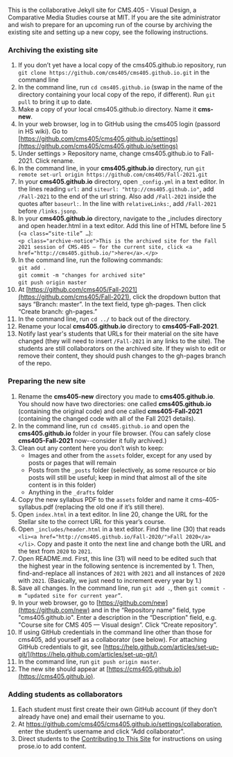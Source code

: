 This is the collaborative Jekyll site for CMS.405 - Visual Design, a Comparative Media Studies course at MIT. If you are the site administrator and wish to prepare for an upcoming run of the course by archiving the existing site and setting up a new copy, see the following instructions.

### Archiving the existing site
1. If you don’t yet have a local copy of the cms405.github.io repository, run `git clone https://github.com/cms405/cms405.github.io.git` in the command line
1. In the command line, run `cd cms405.github.io` (swap in the name of the directory containing your local copy of the repo, if different). Run `git pull` to bring it up to date.
1. Make a copy of your local cms405.github.io directory. Name it **cms-new**.
1. In your web browser, log in to GitHub using the cms405 login (passord in HS wiki). Go to [https://github.com/cms405/cms405.github.io/settings](https://github.com/cms405/cms405.github.io/settings)
1. Under settings > Repository name, change cms405.github.io to Fall-2021. Click rename.
1. In the command line, in your **cms405.github.io** directory, run `git remote set-url origin https://github.com/cms405/Fall-2021.git`
1. In your **cms405.github.io** directory, open `_config.yml` in a text editor. In the lines reading `url:` and `siteurl: "http://cms405.github.io"`, add `/Fall-2021` to the end of the url string. Also add `/Fall-2021` inside the quotes after `baseurl:`. In the line with `relativeLinks:`, add `/Fall-2021` before `/links.jsonp`.
1. In your **cms405.github.io** directory, navigate to the _includes directory and open header.html in a text editor. Add this line of HTML before line 5 (`<a class=“site-tile” …`):<br /> `<p class="archive-notice">This is the archived site for the Fall 2021 session of CMS.405 — for the current site, click <a href="http://cms405.github.io/">here</a>.</p>`
1. In the command line, run the following commands:<br />
`git add .`<br />
`git commit -m "changes for archived site"`<br />
`git push origin master`
1. At [https://github.com/cms405/Fall-2021](https://github.com/cms405/Fall-2021), click the dropdown button that says “Branch: master”. In the text field, type gh-pages. Then click “Create branch: gh-pages.”
1. In the command line, run `cd ../` to back out of the directory.
1. Rename your local **cms405.github.io** directory to **cms405-Fall-2021**.
1. Notify last year's students that URLs for their material on the site have changed (they will need to insert `/Fall-2021` in any links to the site). The students are still collaborators on the archived site. If they wish to edit or remove their content, they should push changes to the gh-pages branch of the repo.

### Preparing the new site
1. Rename the **cms405-new** directory you made to **cms405.github.io**. You should now have two directories: one called **cms405.github.io** (containing the original code) and one called **cms405-Fall-2021** (containing the changed code with all of the Fall 2021 details).
1. In the command line, run `cd cms405.github.io` and open the **cms405.github.io** folder in your file browser. (You can safely close **cms405-Fall-2021** now--consider it fully archived.)
1. Clean out any content here you don’t wish to keep:
    - Images and other from the `assets` folder, except for any used by posts or pages that will remain
    - Posts from the `_posts` folder (selectively, as some resource or bio posts will still be useful; keep in mind that almost all of the site content is in this folder)
    - Anything in the `_drafts` folder
1. Copy the new syllabus PDF to the `assets` folder and name it cms-405-syllabus.pdf (replacing the old one if it’s still there).
1. Open `index.html` in a text editor. In line 20, change the URL for the Stellar site to the correct URL for this year’s course.
1. Open `_includes/header.html` in a text editor. Find the line (30) that reads `<li><a href="http://cms405.github.io/Fall-2020/">Fall 2020</a></li>`. Copy and paste it onto the next line and change both the URL and the text from `2020` to `2021`.
1. Open README.md. First, this line (31) will need to be edited such that the highest year in the following sentence is incremented by 1. Then, find-and-replace all instances of `2021` with `2021` and all instances of `2020` with `2021`.  (Basically, we just need to increment every year by 1.)
1. Save all changes. In the command line, run `git add .`, then `git commit -m “updated site for current year”`.
1. In your web browser, go to [https://github.com/new](https://github.com/new) and in the “Repository name” field, type "cms405.github.io". Enter a description in the “Description" field, e.g. "Course site for CMS 405 — Visual design”. Click “Create repository”.
1. If using GitHub credentials in the command line other than those for cms405, add yourself as a collaborator (see below). For attaching GitHub credentials to git, see [https://help.github.com/articles/set-up-git/](https://help.github.com/articles/set-up-git/)
1. In the command line, run `git push origin master`.
1. The new site should appear at [https://cms405.github.io](https://cms405.github.io).

### Adding students as collaborators
1. Each student must first create their own GitHub account (if they don’t already have one) and email their username to you.
1. At https://github.com/cms405/cms405.github.io/settings/collaboration, enter the student’s username and click “Add collaborator".
1. Direct students to the [Contributing to This Site](https://cms405.github.io/about/) for instructions on using prose.io to add content.
